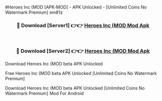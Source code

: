 #Heroes Inc (MOD [APK-MOD] - APK Unlocked - [Unlimited Coins No Watermark Premium] em81z



<div align="center">

<h3>🔴 Download [Server1] 👉👉 <a href="https://momento.my/?title=Heroes_Inc_(MOD">Heroes Inc (MOD Mod Apk</a></h3><br>

<h3>🔴 Download [Server2] 👉👉 <a href="https://momento.my/?title=Heroes_Inc_(MOD">Heroes Inc (MOD Mod Apk</a></h3>
</div>



Download Heroes Inc (MOD beta APK Unlocked

Free Heroes Inc (MOD beta APK Unlocked [Unlimited Coins No Watermark Premium]

Download Heroes Inc (MOD beta APK Unlocked [Unlimited Coins No Watermark Premium] Mod For Android
